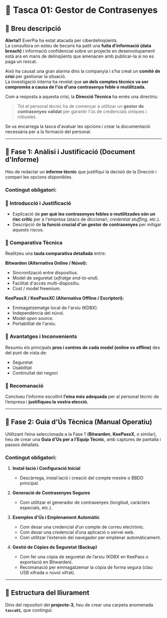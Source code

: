 # 🧠 Tasca 01: Gestor de Contrasenyes

## 🔔 Breu descripció

**Alerta!!** EverPia ha estat atacada per ciberdelinqüents.  
La consultora on esteu de becaris ha patit una **fuita d’informació (data breach)** i informació confidencial sobre un projecte en desenvolupament està ara en mans de delinqüents que amenacen amb publicar-la si no es paga un rescat.

Això ha causat una gran alarma dins la companyia i s’ha creat un **comitè de crisi** per gestionar la situació.  
La investigació interna ha revelat que **un dels comptes tècnics va ser compromès a causa de l'ús d'una contrasenya feble o reutilitzada.**

Com a resposta a aquesta crisi, la **Direcció Tècnica** ha emès una directriu:  
> Tot el personal tècnic ha de començar a utilitzar un **gestor de contrasenyes validat** per garantir l'ús de credencials úniques i robustes.  

Se us encarrega la tasca d'avaluar les opcions i crear la documentació necessària per a la formació del personal.

---

## 🧩 Fase 1: Anàlisi i Justificació (Document d'Informe)

Heu de redactar un **informe tècnic** que justifiqui la decisió de la Direcció i compari les opcions disponibles.

### Contingut obligatori:

### 🔹 Introducció i Justificació
- Explicació de **per què les contrasenyes febles o reutilitzades són un risc crític** per a l'empresa (atacs de diccionari, *credential stuffing*, etc.).  
- Descripció de **la funció crucial d'un gestor de contrasenyes** per mitigar aquests riscos.

### 🔹 Comparativa Tècnica
Realitzeu una **taula comparativa detallada** entre:

**Bitwarden (Alternativa Online / Núvol):**
- Sincronització entre dispositius.
- Model de seguretat (*xifratge end-to-end*).
- Facilitat d'accés multi-dispositiu.
- Cost / model freemium.

**KeePassX / KeePassXC (Alternativa Offline / Escriptori):**
- Emmagatzematge local de l'arxiu (KDBX).
- Independència del núvol.
- Model *open source*.
- Portabilitat de l'arxiu.

### 🔹 Avantatges i Inconvenients
Resumiu els principals **pros i contres de cada model (online vs offline)** des del punt de vista de:
- Seguretat
- Usabilitat
- Continuïtat del negoci

### 🔹 Recomanació
Concloeu l’informe escollint **l’eina més adequada** per al personal tècnic de l’empresa i **justifiqueu la vostra elecció.**

---

## 🧭 Fase 2: Guia d'Ús Tècnica (Manual Operatiu)

Utilitzant l’eina seleccionada a la Fase 1 (**Bitwarden**, **KeePassX**, o similar), heu de crear una **Guia d’Ús per a l’Equip Tècnic**, amb captures de pantalla i passos detallats.

### Contingut obligatori:

1. **Instal·lació i Configuració Inicial**
   - Descàrrega, instal·lació i creació del compte mestre o BBDD principal.

2. **Generació de Contrasenyes Segures**
   - Com utilitzar el generador de contrasenyes (longitud, caràcters especials, etc.).

3. **Exemples d'Ús i Emplenament Automàtic**
   - Com desar una credencial d’un compte de correu electrònic.
   - Com desar una credencial d’una aplicació o servei web.
   - Com utilitzar l’extensió del navegador per emplenar automàticament.

4. **Gestió de Còpies de Seguretat (Backup)**
   - Com fer una còpia de seguretat de l’arxiu (KDBX en KeePass o exportació en Bitwarden).
   - Recomanació per emmagatzemar la còpia de forma segura (clau USB xifrada o núvol xifrat).

---

## 📂 Estructura del lliurament

Dins del repositori del **projecte-3**, heu de crear una carpeta anomenada **`tasca01`**, que contingui:


